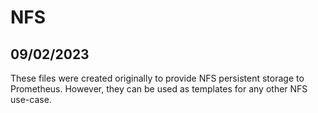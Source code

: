 # NFS
## 09/02/2023
These files were created originally to provide NFS persistent storage to Prometheus. 
However, they can be used as templates for any other NFS use-case. 
